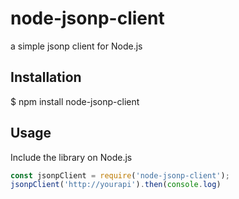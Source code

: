 # node-jsonp-client
a simple jsonp client for Node.js
## Installation
$ npm install node-jsonp-client
## Usage

Include the library on Node.js

````javascript
const jsonpClient = require('node-jsonp-client');
jsonpClient('http://yourapi').then(console.log)
